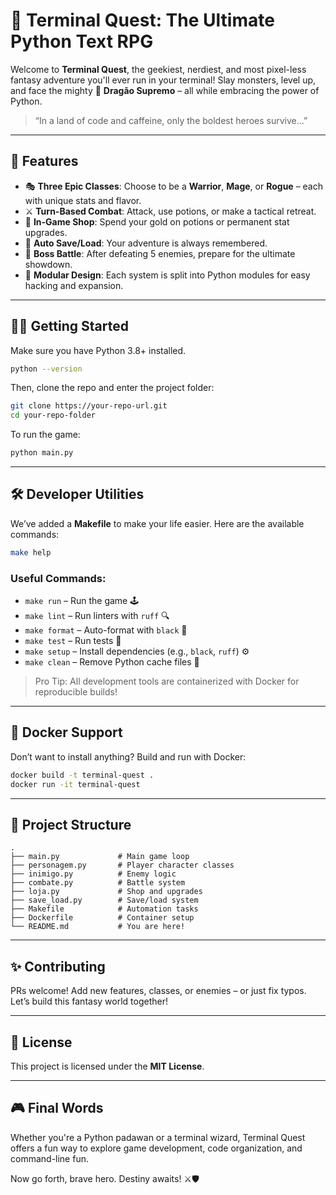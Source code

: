 # 🐉 Terminal Quest: The Ultimate Python Text RPG

Welcome to **Terminal Quest**, the geekiest, nerdiest, and most pixel-less fantasy adventure you'll ever run in your terminal! Slay monsters, level up, and face the mighty 🐲 **Dragão Supremo** – all while embracing the power of Python.

> “In a land of code and caffeine, only the boldest heroes survive...”

---

## 🚀 Features

- 🎭 **Three Epic Classes**: Choose to be a **Warrior**, **Mage**, or **Rogue** – each with unique stats and flavor.
- ⚔️ **Turn-Based Combat**: Attack, use potions, or make a tactical retreat.
- 🛒 **In-Game Shop**: Spend your gold on potions or permanent stat upgrades.
- 💾 **Auto Save/Load**: Your adventure is always remembered.
- 🐉 **Boss Battle**: After defeating 5 enemies, prepare for the ultimate showdown.
- 🔀 **Modular Design**: Each system is split into Python modules for easy hacking and expansion.

---

## 🧙‍♂️ Getting Started

Make sure you have Python 3.8+ installed.

```bash
python --version
```

Then, clone the repo and enter the project folder:

```bash
git clone https://your-repo-url.git
cd your-repo-folder
```

To run the game:

```bash
python main.py
```

---

## 🛠️ Developer Utilities

We’ve added a **Makefile** to make your life easier. Here are the available commands:

```bash
make help
```

### Useful Commands:

- `make run` – Run the game 🕹️
- `make lint` – Run linters with `ruff` 🔍
- `make format` – Auto-format with `black` 🎨
- `make test` – Run tests 🧪
- `make setup` – Install dependencies (e.g., `black`, `ruff`) ⚙️
- `make clean` – Remove Python cache files 🧼

> Pro Tip: All development tools are containerized with Docker for reproducible builds!

---

## 🐳 Docker Support

Don’t want to install anything? Build and run with Docker:

```bash
docker build -t terminal-quest .
docker run -it terminal-quest
```

---

## 📁 Project Structure

```
.
├── main.py             # Main game loop
├── personagem.py       # Player character classes
├── inimigo.py          # Enemy logic
├── combate.py          # Battle system
├── loja.py             # Shop and upgrades
├── save_load.py        # Save/load system
├── Makefile            # Automation tasks
├── Dockerfile          # Container setup
└── README.md           # You are here!
```

---

## ✨ Contributing

PRs welcome! Add new features, classes, or enemies – or just fix typos. Let’s build this fantasy world together!

---

## 📜 License

This project is licensed under the **MIT License**.

---

## 🎮 Final Words

Whether you're a Python padawan or a terminal wizard, Terminal Quest offers a fun way to explore game development, code organization, and command-line fun.

Now go forth, brave hero. Destiny awaits! ⚔️🛡️
